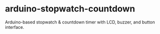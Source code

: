 # arduino-stopwatch-countdown
Arduino-based stopwatch &amp; countdown timer with LCD, buzzer, and button interface.
